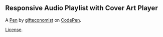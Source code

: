 Responsive Audio Playlist with Cover Art Player
-----------------------------------------------


A [Pen](https://codepen.io/gifteconomist/pen/LREwXv) by [gifteconomist](https://codepen.io/gifteconomist) on [CodePen](https://codepen.io).

[License](https://codepen.io/license/pen/LREwXv).